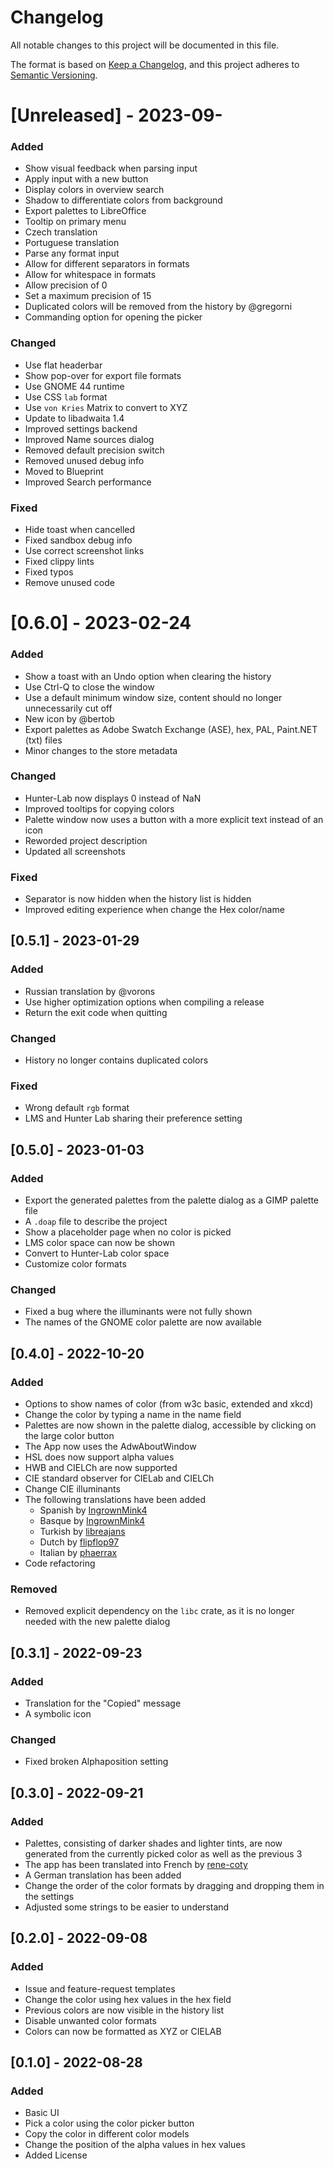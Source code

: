 # Changelog

All notable changes to this project will be documented in this file.

The format is based on [Keep a Changelog](https://keepachangelog.com/en/1.0.0/),
and this project adheres to [Semantic Versioning](https://semver.org/spec/v2.0.0.html).

# [Unreleased] - 2023-09-

### Added
- Show visual feedback when parsing input
- Apply input with a new button
- Display colors in overview search
- Shadow to differentiate colors from background 
- Export palettes to LibreOffice
- Tooltip on primary menu
- Czech translation
- Portuguese translation 
- Parse any format input
- Allow for different separators in formats
- Allow for whitespace in formats
- Allow precision of 0
- Set a maximum precision of 15
- Duplicated colors will be removed from the history by @gregorni
- Commanding option for opening the picker

### Changed
- Use flat headerbar
- Show pop-over for export file formats
- Use GNOME 44 runtime
- Use CSS `lab` format
- Use `von Kries` Matrix to convert to XYZ
- Update to libadwaita 1.4
- Improved settings backend
- Improved Name sources dialog
- Removed default precision switch
- Removed unused debug info
- Moved to Blueprint
- Improved Search performance

### Fixed
- Hide toast when cancelled
- Fixed sandbox debug info
- Use correct screenshot links
- Fixed clippy lints
- Fixed typos
- Remove unused code

# [0.6.0] - 2023-02-24

### Added
- Show a toast with an Undo option when clearing the history
- Use Ctrl-Q to close the window
- Use a default minimum window size, content should no longer unnecessarily cut off
- New icon by @bertob
- Export palettes as Adobe Swatch Exchange (ASE), hex, PAL, Paint.NET  (txt) files
- Minor changes to the store metadata

### Changed
- Hunter-Lab now displays 0 instead of NaN
- Improved tooltips for copying colors
- Palette window now uses a button with a more explicit text instead of an icon
- Reworded project description
- Updated all screenshots

### Fixed
- Separator is now hidden when the history list is hidden
- Improved editing experience when change the Hex color/name

## [0.5.1] - 2023-01-29

### Added 
- Russian translation by @vorons
- Use higher optimization options when compiling a release 
- Return the exit code when quitting

### Changed
- History no longer contains duplicated colors

### Fixed
- Wrong default `rgb` format
- LMS and Hunter Lab sharing their preference setting

## [0.5.0] - 2023-01-03

### Added
- Export the generated palettes from the palette dialog as a GIMP palette file
- A `.doap` file to describe the project 
- Show a placeholder page when no color is picked
- LMS color space can now be shown
- Convert to Hunter-Lab color space
- Customize color formats

### Changed
- Fixed a bug where the illuminants were not fully shown
- The names of the GNOME color palette are now available

## [0.4.0] - 2022-10-20

### Added
- Options to show names of color (from w3c basic, extended and xkcd)
- Change the color by typing a name in the name field
- Palettes are now shown in the palette dialog, accessible by clicking on the large color button
- The App now uses the AdwAboutWindow
- HSL does now support alpha values
- HWB and CIELCh are now supported
- CIE standard observer for CIELab and CIELCh
- Change CIE illuminants
- The following translations have been added
    - Spanish by [IngrownMink4](https://github.com/IngrownMink4)  
    - Basque by [IngrownMink4](https://github.com/IngrownMink4)  
    - Turkish by [libreajans](https://github.com/libreajans)  
    - Dutch by [flipflop97](https://github.com/flipflop97)  
    - Italian by [phaerrax](https://github.com/phaerrax)
- Code refactoring 

### Removed
- Removed explicit dependency on the `libc` crate, as it is no longer needed with the new palette dialog

## [0.3.1] - 2022-09-23

### Added

- Translation for the "Copied" message
- A symbolic icon

### Changed

- Fixed broken Alphaposition setting

## [0.3.0] - 2022-09-21

### Added

- Palettes, consisting of darker shades and lighter tints, are now generated from the currently picked color as well as the previous 3
- The app has been translated into French by [rene-coty](https://github.com/rene-coty)
- A German translation has been added
- Change the order of the color formats by dragging and dropping them in the settings
- Adjusted some strings to be easier to understand

## [0.2.0] - 2022-09-08

### Added

- Issue and feature-request templates
- Change the color using hex values in the hex field
- Previous colors are now visible in the history list
- Disable unwanted color formats
- Colors can now be formatted as XYZ or CIELAB

## [0.1.0] - 2022-08-28

### Added

- Basic UI
- Pick a color using the color picker button
- Copy the color in different color models
- Change the position of the alpha values in hex values
- Added License
